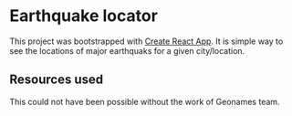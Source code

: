 # Earthquake locator

This project was bootstrapped with [Create React App](https://github.com/facebook/create-react-app). It is simple way to see the locations of major earthquaks for a given city/location.

## Resources used

This could not have been possible without the work of Geonames team.
